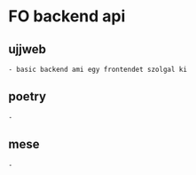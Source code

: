 # FO backend api
## ujjweb
    - basic backend ami egy frontendet szolgal ki

## poetry
    - 

## mese
    - 